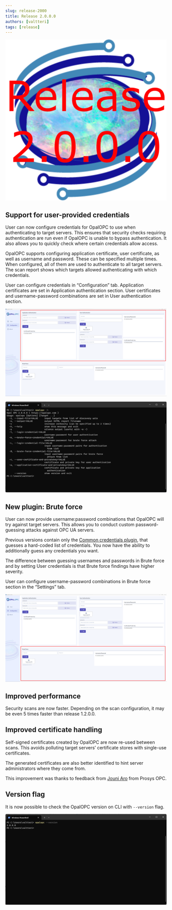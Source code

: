 ```yaml
---
slug: release-2000
title: Release 2.0.0.0
authors: [valtteri]
tags: [release]
---
```


![Release 2.0.0.0](img/release-2.0.0.0.png)

## Support for user-provided credentials

User can now configure credentials for OpalOPC to use when authenticating to target servers. This ensures that security checks requiring authentication are run even if OpalOPC is unable to bypass authentication. It also allows you to quickly check where certain credentials allow access.

OpalOPC supports configuring application certificate, user certificate, as well as username and password. These can be specified multiple times. When configured, all of them are used to authenticate to all target servers. The scan report shows which targets allowed authenticating with which credentials.

User can configure credentials in “Configuration” tab. Application certificates are set in Application authentication section. User certificates and username-password combinations are set in User authentication section.

![Application and User authentication configuration](img/gui-configuration-tab-provided-credentials-screenshot.png)

![Credentials can be specified also on CLI](img/2.0.0.0-cli-help.png)

## New plugin: Brute force

User can now provide username:password combinations that OpalOPC will try against target servers. This allows you to conduct custom password-guessing attacks against OPC UA servers.

Previous versions contain only the [Common credentials plugin](../docs/plugins/common-credentials.md), that guesses a hard-coded list of credentials. You now have the ability to additionally guess any credentials you want.

The difference between guessing usernames and passwords in Brute force and by setting User credentials is that Brute force findings have higher severity.

User can configure username-password combinations in Brute force section in the “Settings” tab.

![Brute force configuration](img/gui-configuration-tab-brute-force-screenshot.png)

## Improved performance

Security scans are now faster. Depending on the scan configuration, it may be even 5 times faster than release 1.2.0.0.

## Improved certificate handling

Self-signed certificates created by OpalOPC are now re-used between scans. This avoids polluting target servers’ certificate stores with single-use certificates.

The generated certificates are also better identified to hint server administrators where they come from.

This improvement was thanks to feedback from [Jouni Aro](https://fi.linkedin.com/in/jouni-aro-34b4681) from Prosys OPC.

## Version flag

It is now possible to check the OpalOPC version on CLI with `--version` flag.

![Version flag output](img/version-flag.png)
